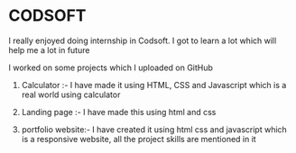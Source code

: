 # CODSOFT
I really enjoyed doing internship in Codsoft. I got to learn a lot which will help me a lot in future 

I worked on some projects which I uploaded on GitHub 

1) Calculator :- I have made it using HTML, CSS and Javascript which is a real world using calculator 

2) Landing page :- I have made this using html and css

3) portfolio website:- I have created it using html css and javascript which is a responsive website, all the project skills are mentioned in it 